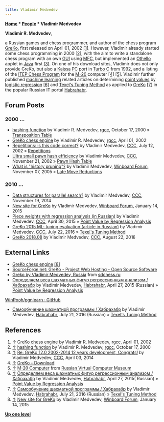 ```yaml
---
title: Vladimir Medvedev
---
```

**[Home](Home "Home") \* [People](People "People") \* Vladimir Medvedev**


**Vladimir R. Medvedev**,  

a Russian games and chess programmer, and author of the chess program [GreKo](GreKo "GreKo"), first released on April 01, 2002 <a id="cite-note-1" href="#cite-ref-1">[1]</a>. However, Vladimir already started some chess programming in 2000 <a id="cite-note-2" href="#cite-ref-2">[2]</a>, with the aim to write a standalone chess program with an own [GUI](GUI "GUI") using [MFC](https://en.wikipedia.org/wiki/Microsoft_Foundation_Class_Library), but implemented an [Othello](Othello "Othello") applet in [Java](Java "Java") first <a id="cite-note-3" href="#cite-ref-3">[3]</a>. On one of his download sites, Vladimir does not only provide GreKo, but also a [Kaissa](Kaissa "Kaissa") [PC](IBM_PC "IBM PC") port in [Turbo C](C "C") from 1992, and a listing of the [ITEP Chess Program](ITEP_Chess_Program "ITEP Chess Program") for the [M-20](M-20 "M-20") computer <a id="cite-note-4" href="#cite-ref-4">[4]</a> <a id="cite-note-5" href="#cite-ref-5">[5]</a>.
Vladimir further published [machine learning](Learning "Learning") related articles on determining [point values](Point_Value "Point Value") by [logistic regression](Automated_Tuning#LogisticRegression "Automated Tuning") <a id="cite-note-6" href="#cite-ref-6">[6]</a> and [Texel's Tuning Method](Texel%27s_Tuning_Method "Texel's Tuning Method") as applied to [GreKo](GreKo "GreKo") <a id="cite-note-7" href="#cite-ref-7">[7]</a> in the popular Russian IT portal [Habrahabr](https://en.wikipedia.org/wiki/Habrahabr).



## Forum Posts


### 2000 ...


* [hashing function](https://groups.google.com/d/msg/rec.games.chess.computer/5w73imoX8iU/oZhBonZLQUIJ) by Vladimir R. Medvedev, [rgcc](Computer_Chess_Forums "Computer Chess Forums"), October 17, 2000 » [Transposition Table](Transposition_Table "Transposition Table")
* [GreKo chess engine](https://groups.google.com/d/msg/rec.games.chess.computer/yHBbFa1GcSo/nkiYjGAo30sJ) by Vladimir R. Medvedev, [rgcc](Computer_Chess_Forums "Computer Chess Forums"), April 01, 2002
* [Repetitions: is this code correct?](https://www.stmintz.com/ccc/index.php?id=239987) by Vladimir Medvedev, [CCC](CCC "CCC"), July 12, 2002 » [Repetitions](Repetitions "Repetitions")
* [Ultra small pawn hash efficiency](https://www.stmintz.com/ccc/index.php?id=266544) by Vladimir Medvedev, [CCC](CCC "CCC"), November 21, 2002 » [Pawn Hash Table](Pawn_Hash_Table "Pawn Hash Table")
* [What is "history pruning"?](http://www.open-aurec.com/wbforum/viewtopic.php?f=4&t=3795) by Vladimir Medvedev, [Winboard Forum](Computer_Chess_Forums "Computer Chess Forums"), November 07, 2005 » [Late Move Reductions](Late_Move_Reductions "Late Move Reductions")


### 2010 ...


* [Data structures for parallel search?](http://www.talkchess.com/forum/viewtopic.php?t=54386) by Vladimir Medvedev, [CCC](CCC "CCC"), November 19, 2014
* [New site for GreKo](http://www.open-aurec.com/wbforum/viewtopic.php?f=2&t=53335) by Vladimir Medvedev, [Winboard Forum](Computer_Chess_Forums "Computer Chess Forums"), January 14, 2015
* [Piece weights with regression analysis (in Russian)](http://www.talkchess.com/forum/viewtopic.php?t=56168) by Vladimir Medvedev, [CCC](CCC "CCC"), April 30, 2015 » [Point Value by Regression Analysis](Point_Value_by_Regression_Analysis "Point Value by Regression Analysis")
* [GreKo 2015 ML: tuning evaluation (article in Russian)](http://www.talkchess.com/forum/viewtopic.php?t=60902) by Vladimir Medvedev, [CCC](CCC "CCC"), July 22, 2016 » [Texel's Tuning Method](Texel%27s_Tuning_Method "Texel's Tuning Method")
* [GreKo 2018.08](http://www.talkchess.com/forum3/viewtopic.php?f=2&t=68277) by Vladimir Medvedev, [CCC](CCC "CCC"), August 22, 2018


## External Links


* [GreKo chess engine](http://greko.su/) <a id="cite-note-8" href="#cite-ref-8">[8]</a>
* [SourceForge.net: GreKo - Project Web Hosting - Open Source Software](http://greko.sourceforge.net/)
* [Greko by Vladimir Medvedev, Russia](http://www.sdchess.ru/Greko.htm) from [sdchess.ru](http://www.sdchess.ru/)
* [Определяем веса шахматных фигур регрессионным анализом / Хабрахабр](https://habrahabr.ru/post/254753/) by Vladimir Medvedev, [Habrahabr](https://en.wikipedia.org/wiki/Habrahabr), April 27, 2015 (Russian) » [Point Value by Regression Analysis](Point_Value_by_Regression_Analysis "Point Value by Regression Analysis")


 [WinPooh/pgnlearn · GitHub](https://github.com/WinPooh/pgnlearn)
* [Самообучение шахматной программы / Хабрахабр](https://habrahabr.ru/post/305604/) by Vladimir Medvedev, [Habrahabr](https://en.wikipedia.org/wiki/Habrahabr), July 21, 2016 (Russian) » [Texel's Tuning Method](Texel%27s_Tuning_Method "Texel's Tuning Method")


## References


1. <a id="cite-ref-1" href="#cite-note-1">↑</a> [GreKo chess engine](https://groups.google.com/d/msg/rec.games.chess.computer/yHBbFa1GcSo/nkiYjGAo30sJ) by Vladimir R. Medvedev, [rgcc](Computer_Chess_Forums "Computer Chess Forums"), April 01, 2002
2. <a id="cite-ref-2" href="#cite-note-2">↑</a> [hashing function](https://groups.google.com/d/msg/rec.games.chess.computer/5w73imoX8iU/oZhBonZLQUIJ) by Vladimir R. Medvedev, [rgcc](Computer_Chess_Forums "Computer Chess Forums"), October 17, 2000
3. <a id="cite-ref-3" href="#cite-note-3">↑</a> [Re: GreKo 12.0 2002-2014 12 years development, Congrats!](http://www.talkchess.com/forum/viewtopic.php?t=51837&start=5) by Vladimir Medvedev, [CCC](CCC "CCC"), April 03, 2014
4. <a id="cite-ref-4" href="#cite-note-4">↑</a> [GreKo - Download](http://sites.google.com/site/grekochess/)
5. <a id="cite-ref-5" href="#cite-note-5">↑</a> [M-20 Computer](http://www.computer-museum.ru/english/m20.htm) from [Russian Virtual Computer Museum](Russian_Virtual_Computer_Museum "Russian Virtual Computer Museum")
6. <a id="cite-ref-6" href="#cite-note-6">↑</a> [Определяем веса шахматных фигур регрессионным анализом / Хабрахабр](https://habrahabr.ru/post/254753/) by Vladimir Medvedev, [Habrahabr](https://en.wikipedia.org/wiki/Habrahabr), April 27, 2015( Russian) » [Point Value by Regression Analysis](Point_Value_by_Regression_Analysis "Point Value by Regression Analysis")
7. <a id="cite-ref-7" href="#cite-note-7">↑</a> [Самообучение шахматной программы / Хабрахабр](https://habrahabr.ru/post/305604/) by Vladimir Medvedev, [Habrahabr](https://en.wikipedia.org/wiki/Habrahabr), July 21, 2016 (Russian) » [Texel's Tuning Method](Texel%27s_Tuning_Method "Texel's Tuning Method")
8. <a id="cite-ref-8" href="#cite-note-8">↑</a> [New site for GreKo](http://www.open-aurec.com/wbforum/viewtopic.php?f=2&t=53335) by Vladimir Medvedev, [Winboard Forum](Computer_Chess_Forums "Computer Chess Forums"), January 14, 2015

**[Up one level](People "People")**







 
